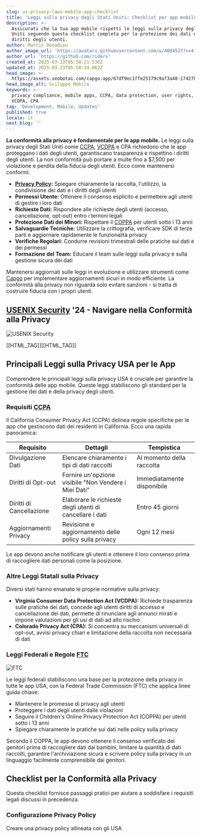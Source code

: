 ```yaml
---
slug: us-privacy-laws-mobile-app-checklist
title: 'Leggi sulla privacy degli Stati Uniti: Checklist per app mobile'
description: >-
  Assicurati che la tua app mobile rispetti le leggi sulla privacy degli Stati
  Uniti seguendo questa checklist completa per la protezione dei dati e i
  diritti degli utenti.
author: Martin Donadieu
author_image_url: 'https://avatars.githubusercontent.com/u/4084527?v=4'
author_url: 'https://github.com/riderx'
created_at: 2025-03-23T05:58:21.536Z
updated_at: 2025-03-23T05:58:34.062Z
head_image: >-
  https://assets.seobotai.com/capgo.app/67df9ec1ffe25179c9af3a48-1742709514062.jpg
head_image_alt: Sviluppo Mobile
keywords: >-
  privacy compliance, mobile apps, CCPA, data protection, user rights, COPPA,
  VCDPA, CPA
tag: 'Development, Mobile, Updates'
published: true
locale: it
next_blog: ''
---
```


**La conformità alla privacy è fondamentale per le app mobile.** Le leggi sulla privacy degli Stati Uniti come [CCPA](https://enwikipediaorg/wiki/California_Consumer_Privacy_Act), [VCDPA](https://probloomberglawcom/insights/privacy/virginia-consumer-data-protection-act-vcdpa/) e CPA richiedono che le app proteggano i dati degli utenti, garantiscano trasparenza e rispettino i diritti degli utenti. La non conformità può portare a multe fino a $7,500 per violazione e perdita della fiducia degli utenti. Ecco come mantenersi conformi:

- **[Privacy Policy](https://capgo.app/dp/):** Spiegare chiaramente la raccolta, l'utilizzo, la condivisione dei dati e i diritti degli utenti
- **Permessi Utente:** Ottenere il consenso esplicito e permettere agli utenti di gestire i loro dati
- **Richieste Dati:** Rispondere alle richieste degli utenti (accesso, cancellazione, opt-out) entro i termini legali
- **Protezione Dati dei Minori:** Rispettare il [COPPA](https://enwikipediaorg/wiki/Children%27s_Online_Privacy_Protection_Act) per utenti sotto i 13 anni
- **Salvaguardie Tecniche:** Utilizzare la crittografia, verificare SDK di terze parti e aggiornare rapidamente le funzionalità privacy
- **Verifiche Regolari:** Condurre revisioni trimestrali delle pratiche sui dati e dei permessi
- **Formazione del Team:** Educare il team sulle leggi sulla privacy e sulla gestione sicura dei dati

Mantenersi aggiornati sulle leggi in evoluzione e utilizzare strumenti come [Capgo](https://capgo.app/) per implementare aggiornamenti sicuri in modo efficiente. La conformità alla privacy non riguarda solo evitare sanzioni - si tratta di costruire fiducia con i propri utenti.

## [USENIX Security](https://wwwusenixorg/conference/usenixsecurity25) '24 - Navigare nella Conformità alla Privacy

![USENIX Security](https://mars-imagesimgixnet/seobot/screenshots/wwwusenixorg-d8a0181fef2b5e2513a1acfa3938daca-2025-03-23jpg?auto=compress)

[[HTML_TAG]][[HTML_TAG]]

## Principali Leggi sulla Privacy USA per le App

Comprendere le principali leggi sulla privacy USA è cruciale per garantire la conformità delle app mobile. Queste leggi stabiliscono gli standard per la gestione dei dati e della privacy degli utenti.

### Requisiti [CCPA](https://enwikipediaorg/wiki/California_Consumer_Privacy_Act)

Il California Consumer Privacy Act (CCPA) delinea regole specifiche per le app che gestiscono dati dei residenti in California. Ecco una rapida panoramica:

| **Requisito** | **Dettagli** | **Tempistica** |
| --- | --- | --- |
| Divulgazione Dati | Elencare chiaramente i tipi di dati raccolti | Al momento della raccolta |
| Diritti di Opt-out | Fornire un'opzione visibile "Non Vendere i Miei Dati" | Immediatamente disponibile |
| Diritti di Cancellazione | Elaborare le richieste degli utenti di cancellare i dati | Entro 45 giorni |
| Aggiornamenti Privacy | Revisione e aggiornamento delle policy sulla privacy | Ogni 12 mesi |

Le app devono anche notificare gli utenti e ottenere il loro consenso prima di raccogliere dati personali come la posizione.

### Altre Leggi Statali sulla Privacy

Diversi stati hanno emanato le proprie normative sulla privacy:

- **Virginia Consumer Data Protection Act (VCDPA):** Richiede trasparenza sulle pratiche dei dati, concede agli utenti diritti di accesso e cancellazione dei dati, permette di rinunciare agli annunci mirati e impone valutazioni per gli usi di dati ad alto rischio
- **Colorado Privacy Act (CPA):** Si concentra su meccanismi universali di opt-out, avvisi privacy chiari e limitazione della raccolta non necessaria di dati

### Leggi Federali e Regole [FTC](https://wwwftcgov/)

![FTC](https://mars-imagesimgixnet/seobot/screenshots/wwwftcgov-ce439e87b8dcc2429a2bbfa28a3503d6-2025-03-23jpg?auto=compress)

Le leggi federali stabiliscono una base per la protezione della privacy in tutte le app USA, con la Federal Trade Commission (FTC) che applica linee guida chiave:

- Mantenere le promesse di privacy agli utenti
- Proteggere i dati degli utenti dalle violazioni 
- Seguire il Children's Online Privacy Protection Act (COPPA) per utenti sotto i 13 anni
- Spiegare chiaramente le pratiche sui dati nelle policy sulla privacy

Secondo il COPPA, le app devono ottenere il consenso verificato dei genitori prima di raccogliere dati dai bambini, limitare la quantità di dati raccolti, garantire l'archiviazione sicura e scrivere policy sulla privacy in un linguaggio facilmente comprensibile dai genitori.

## Checklist per la Conformità alla Privacy

Questa checklist fornisce passaggi pratici per aiutare a soddisfare i requisiti legali discussi in precedenza.

### Configurazione Privacy Policy

Creare una privacy policy allineata con gli USA